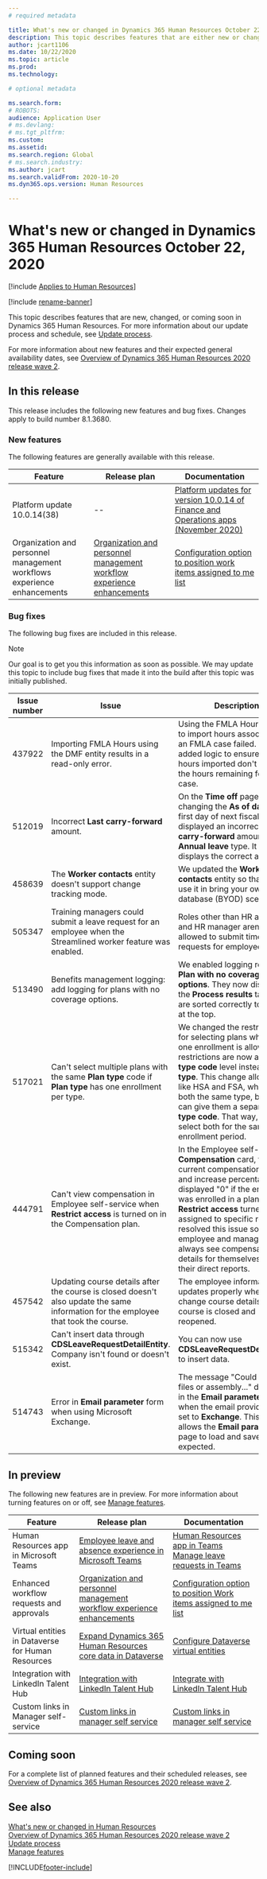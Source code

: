 ```yaml
---
# required metadata

title: What's new or changed in Dynamics 365 Human Resources October 22, 2020
description: This topic describes features that are either new or changed in Microsoft Dynamics 365 Human Resources for October 22, 2020.
author: jcart1106
ms.date: 10/22/2020
ms.topic: article
ms.prod:
ms.technology:

# optional metadata

ms.search.form:
# ROBOTS:
audience: Application User
# ms.devlang:
# ms.tgt_pltfrm:
ms.custom:
ms.assetid:
ms.search.region: Global
# ms.search.industry:
ms.author: jcart
ms.search.validFrom: 2020-10-20
ms.dyn365.ops.version: Human Resources

---
```


# What's new or changed in Dynamics 365 Human Resources October 22, 2020

[!include [Applies to Human Resources](../includes/applies-to-hr.md)]

[!include [rename-banner](~/includes/cc-data-platform-banner.md)]

This topic describes features that are new, changed, or coming soon in Dynamics 365 Human Resources. For more information about our update process and schedule, see [Update process](hr-admin-setup-update-process.md).

For more information about new features and their expected general availability dates, see [Overview of Dynamics 365 Human Resources 2020 release wave 2](/dynamics365-release-plan/2020wave2/human-resources/dynamics365-human-resources/).

## In this release

This release includes the following new features and bug fixes. Changes apply to build number 8.1.3680.

### New features

The following features are generally available with this release.

| Feature | Release plan | Documentation |
| --- | --- | --- |
| Platform update 10.0.14(38) | -- | [Platform updates for version 10.0.14 of Finance and Operations apps (November 2020)](../fin-ops-core/dev-itpro/get-started/whats-new-platform-updates-10-0-14.md) |
| Organization and personnel management workflows experience enhancements | [Organization and personnel management workflow experience enhancements](/dynamics365-release-plan/2020wave2/human-resources/dynamics365-human-resources/organization-personnel-management-workflow-experience-enhancements) | [Configuration option to position work items assigned to me list](./hr-whats-new-2020-09-03.md#configuration-option-to-position-work-items-assigned-to-me-list-477004) |


### Bug fixes

The following bug fixes are included in this release.

> [!NOTE]
> Our goal is to get you this information as soon as possible. We may update this topic to include bug fixes that made it into the build after this topic was initially published.

| Issue number| Issue  | Description|
| --- | --- | --- |
| 437922 | Importing FMLA Hours using the DMF entity results in a read-only error. | Using the FMLA Hours entity to import hours associated to an FMLA case failed. We added logic to ensure that the hours imported don't exceed the hours remaining for the case. |
| 512019 | Incorrect **Last carry-forward** amount. | On the **Time off** page, changing the **As of date** to the first day of next fiscal period displayed an incorrect **Last carry-forward** amount for **Annual leave** type. It now displays the correct amount. |
| 458639 | The **Worker contacts** entity doesn't support change tracking mode. | We updated the **Worker contacts** entity so that you can use it in bring your own database (BYOD) scenarios.|
| 505347 | Training managers could submit a leave request for an employee when the Streamlined worker feature was enabled. | Roles other than HR assistant and HR manager aren't allowed to submit time0off requests for employees. |
| 513490 | Benefits management logging: add logging for plans with no coverage options. | We enabled logging results for **Plan with no coverage options**. They now display in the **Process results** table and are sorted correctly to display at the top. |
| 517021 | Can't select multiple plans with the same **Plan type** code if **Plan type** has one enrollment per type. | We changed the restrictions for selecting plans where only one enrollment is allowed. The restrictions are now at the **Plan type code** level instead of **Plan type**. This change allows plans like HSA and FSA, which are both the same type, but you can give them a separate **Plan type code**. That way, you can select both for the same enrollment period. |
| 444791 | Can't view compensation in Employee self-service when **Restrict access** is turned on in the Compensation plan. | In the Employee self-service **Compensation** card, the current compensation amount and increase percentage displayed "0" if the employee was enrolled in a plan with **Restrict access** turned on and assigned to specific roles. We resolved this issue so the employee and manager can always see compensation details for themselves and their direct reports. |
| 457542 | Updating course details after the course is closed doesn't also update the same information for the employee that took the course. | The employee information now updates properly when you change course details after a course is closed and reopened. |
| 515342 | Can't insert data through **CDSLeaveRequestDetailEntity**. Company isn't found or doesn't exist. | You can now use **CDSLeaveRequestDetailEntity** to insert data. |
| 514743 | Error in **Email parameter** form when using Microsoft Exchange. | The message "Could not load files or assembly..." displayed in the **Email parameters** page when the email provider was set to **Exchange**. This fix also allows the **Email parameters** page to load and save as expected. |


## In preview

The following new features are in preview. For more information about turning features on or off, see [Manage features](hr-admin-manage-features.md).

| Feature | Release plan | Documentation |
| --- | --- | --- |
| Human Resources app in Microsoft Teams | [Employee leave and absence experience in Microsoft Teams](/dynamics365-release-plan/2020wave1/dynamics365-human-resources/employee-leave-absence-experience-teams) | [Human Resources app in Teams](./hr-admin-teams-leave-app.md)<br>[Manage leave requests in Teams](hr-teams-leave-app.md) |
| Enhanced workflow requests and approvals | [Organization and personnel management workflow experience enhancements](/dynamics365-release-plan/2020wave2/human-resources/dynamics365-human-resources/organization-personnel-management-workflow-experience-enhancements) | [Configuration option to position Work items assigned to me list](./hr-whats-new-2020-09-03.md#configuration-option-to-position-work-items-assigned-to-me-list-477004) |
| Virtual entities in Dataverse for Human Resources | [Expand Dynamics 365 Human Resources core data in Dataverse](/dynamics365-release-plan/2020wave2/human-resources/dynamics365-human-resources/expand-dynamics-365-human-resources-core-data-common-data-service) | [Configure Dataverse virtual entities](hr-admin-integration-common-data-service-virtual-entities.md) |
| Integration with LinkedIn Talent Hub | [Integration with LinkedIn Talent Hub](/dynamics365-release-plan/2020wave2/human-resources/dynamics365-human-resources/integration-linkedin-talent-hub) | [Integrate with LinkedIn Talent Hub](./hr-admin-integration-linkedin.md) |
| Custom links in Manager self-service | [Custom links in manager self service](/dynamics365-release-plan/2020wave2/human-resources/dynamics365-human-resources/custom-links-manager-self-service) | [Custom links in manager self service](./hr-employee-manager-self-service-custom-links.md) |

## Coming soon

For a complete list of planned features and their scheduled releases, see [Overview of Dynamics 365 Human Resources 2020 release wave 2](/dynamics365-release-plan/2020wave2/human-resources/dynamics365-human-resources/).


## See also

[What's new or changed in Human Resources](hr-admin-whats-new.md)</br>
[Overview of Dynamics 365 Human Resources 2020 release wave 2](/dynamics365-release-plan/2020wave2/human-resources/dynamics365-human-resources/)</br>
[Update process](hr-admin-setup-update-process.md)</br>
[Manage features](hr-admin-manage-features.md)


[!INCLUDE[footer-include](../includes/footer-banner.md)]